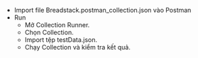 + Import file Breadstack.postman_collection.json vào Postman
+ Run 
  - Mở Collection Runner.
  - Chọn Collection.
  - Import tệp testData.json.
  - Chạy Collection và kiểm tra kết quả.
